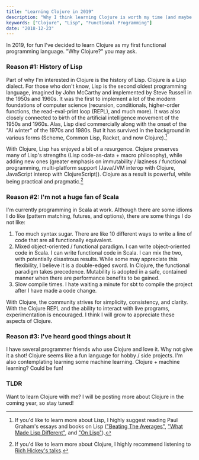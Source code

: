 ```yaml
---
title: "Learning Clojure in 2019"
description: "Why I think learning Clojure is worth my time (and maybe yours too!)"
keywords: ["Clojure", "Lisp", "Functional Programming"]
date: "2018-12-23"
---
```


In 2019, for fun I've decided to learn Clojure as my first functional programming language.
"Why Clojure?" you may ask.

### Reason #1: History of Lisp

Part of why I'm interested in Clojure is the history of Lisp. Clojure
is a Lisp dialect. For those who don't know, Lisp is the second oldest programming language, imagined
by John McCarthy and implemented by Steve Russell in the 1950s and 1960s. It was the first to implement
a lot of the modern foundations of computer science (recursion, conditionals, higher-order functions,
the read-eval-print loop (REPL), and much more). It was also closely connected to birth of the artificial
intelligence movement of the 1950s and 1960s. Alas, Lisp died commercially along with the onset of the
"AI winter" of the 1970s and 1980s. But it has survived in the background in various forms (Scheme,
Common Lisp, Racket, and now Clojure).[^1]

With Clojure, Lisp has enjoyed a bit of a resurgence. Clojure preserves many of Lisp's strengths (Lisp
code-as-data + macro philosophy), while adding new ones (greater emphasis on immutability / laziness /
functional programming, multi-platform support (Java/JVM interop with Clojure, JavaScript interop with
ClojureScript)). Clojure as a result is powerful, while being practical and pragmatic.[^2]

### Reason #2: I'm not a huge fan of Scala

I'm currently programming in Scala at work. Although there are some idioms I do like (pattern matching,
futures, and options), there are some things I do not like:

1) Too much syntax sugar. There are like 10 different ways to write a line of code that are all
functionally equivalent.
2) Mixed object-oriented / functional paradigm. I can write object-oriented code in Scala. I can
write functional code in Scala. I can mix the two, with potentially disastrous results. While some
may appreciate this flexibility, I believe it is a double-edged sword. In Clojure, the functional
paradigm takes precedence. Mutability is adopted in a safe, contained manner when there are
performance benefits to be gained.
3) Slow compile times. I hate waiting a minute for sbt to compile the project after I have made a
code change.

With Clojure, the community strives for simplicity, consistency, and clarity. With the Clojure REPL
and the ability to interact with live programs, experimentation is encouraged. I think I will grow
to appreciate these aspects of Clojure.

### Reason #3: I've heard good things about it

I have several programmer friends who use Clojure and love it. Why not give it a shot! Clojure seems
like a fun language for hobby / side projects. I'm also contemplating learning some machine learning.
Clojure + machine learning? Could be fun!

### TLDR

Want to learn Clojure with me? I will be posting more about Clojure in the coming year, so stay tuned!


[^1]: If you'd like to learn more about Lisp, I highly suggest reading Paul Graham's essays and
  books on Lisp (["Beating The Averages"](http://paulgraham.com/avg.html),
  ["What Made Lisp Different"](http://www.paulgraham.com/diff.html), and
  ["On Lisp"](http://www.paulgraham.com/onlisptext.html)).

[^2]: If you'd like to learn more about Clojure, I highly recommend listening to
  [Rich Hickey's talks](https://www.youtube.com/results?search_query=rich+hickey+talks).
